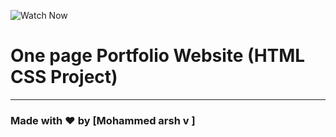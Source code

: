 ![Watch Now](./img/Design.png)
# One page Portfolio Website (HTML CSS Project)


---

### Made with ❤️ by [Mohammed arsh v  ]




